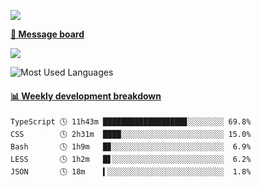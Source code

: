 [![](https://count.getloli.com/get/@SmaIIstars.github.readme)](https://count.getloli.com/)


[**💬 Message board**](https://chat.getloli.com/room/@SmaIIstars.github)

[![](https://chat.getloli.com/room/@SmaIIstars.github/svg?width=600&height=100&limit=20&theme=light&fontSize=14)](https://chat.getloli.com/room/@SmaIIstars.github)


![Most Used Languages](https://github-readme-stats.vercel.app/api/top-langs/?username=SmaIIstars&theme=dark&layout=compact)

<!-- waka-box start -->
#### <a href="https://gist.github.com/e31f5e1b7a15ee54e2fc8fca68aa5e2b" target="_blank">📊 Weekly development breakdown</a>
```text
TypeScript 🕓 11h43m ██████████████████▊░░░░░░░░ 69.8%
CSS        🕓 2h31m  ████░░░░░░░░░░░░░░░░░░░░░░░ 15.0%
Bash       🕓 1h9m   █▊░░░░░░░░░░░░░░░░░░░░░░░░░  6.9%
LESS       🕓 1h2m   █▋░░░░░░░░░░░░░░░░░░░░░░░░░  6.2%
JSON       🕓 18m    ▍░░░░░░░░░░░░░░░░░░░░░░░░░░  1.8%
```
<!-- Powered by https://github.com/YouEclipse/waka-box-go . -->
<!-- waka-box end -->

